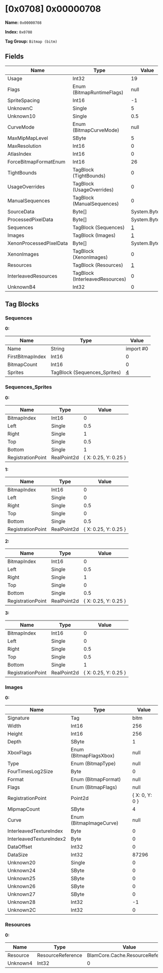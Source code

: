 # [0x0708] 0x00000708

**Name:** ```0x00000708```

**Index:** ```0x0708```

**Tag Group:** ```Bitmap (bitm)```

## Fields

Name	| Type	| Value
---	|---	|---	|
Usage	|Int32	|19
Flags	|Enum (BitmapRuntimeFlags)	|null
SpriteSpacing	|Int16	|-1
UnknownC	|Single	|5
Unknown10	|Single	|0.5
CurveMode	|Enum (BitmapCurveMode)	|null
MaxMipMapLevel	|SByte	|5
MaxResolution	|Int16	|0
AtlasIndex	|Int16	|0
ForceBitmapFormatEnum	|Int16	|26
TightBounds	|TagBlock (TightBounds)	|0
UsageOverrides	|TagBlock (UsageOverrides)	|0
ManualSequences	|TagBlock (ManualSequences)	|0
SourceData	|Byte[]	|System.Byte[]
ProcessedPixelData	|Byte[]	|System.Byte[]
Sequences	|TagBlock (Sequences)	|[1](#sequences)
Images	|TagBlock (Images)	|[1](#images)
XenonProcessedPixelData	|Byte[]	|System.Byte[]
XenonImages	|TagBlock (XenonImages)	|0
Resources	|TagBlock (Resources)	|[1](#resources)
InterleavedResources	|TagBlock (InterleavedResources)	|0
UnknownB4	|Int32	|0


## Tag Blocks

### Sequences

**0:**

Name	| Type	| Value
---	|---	|---	|
Name	|String	|import #0
FirstBitmapIndex	|Int16	|0
BitmapCount	|Int16	|0
Sprites	|TagBlock (Sequences_Sprites)	|[4](#sequences_sprites)


### Sequences_Sprites

**0:**

Name	| Type	| Value
---	|---	|---	|
BitmapIndex	|Int16	|0
Left	|Single	|0.5
Right	|Single	|1
Top	|Single	|0.5
Bottom	|Single	|1
RegistrationPoint	|RealPoint2d	|{ X: 0.25, Y: 0.25 }


**1:**

Name	| Type	| Value
---	|---	|---	|
BitmapIndex	|Int16	|0
Left	|Single	|0
Right	|Single	|0.5
Top	|Single	|0
Bottom	|Single	|0.5
RegistrationPoint	|RealPoint2d	|{ X: 0.25, Y: 0.25 }


**2:**

Name	| Type	| Value
---	|---	|---	|
BitmapIndex	|Int16	|0
Left	|Single	|0.5
Right	|Single	|1
Top	|Single	|0
Bottom	|Single	|0.5
RegistrationPoint	|RealPoint2d	|{ X: 0.25, Y: 0.25 }


**3:**

Name	| Type	| Value
---	|---	|---	|
BitmapIndex	|Int16	|0
Left	|Single	|0
Right	|Single	|0.5
Top	|Single	|0.5
Bottom	|Single	|1
RegistrationPoint	|RealPoint2d	|{ X: 0.25, Y: 0.25 }


### Images

**0:**

Name	| Type	| Value
---	|---	|---	|
Signature	|Tag	|bitm
Width	|Int16	|256
Height	|Int16	|256
Depth	|SByte	|1
XboxFlags	|Enum (BitmapFlagsXbox)	|null
Type	|Enum (BitmapType)	|null
FourTimesLog2Size	|Byte	|0
Format	|Enum (BitmapFormat)	|null
Flags	|Enum (BitmapFlags)	|null
RegistrationPoint	|Point2d	|{ X: 0, Y: 0 }
MipmapCount	|SByte	|4
Curve	|Enum (BitmapImageCurve)	|null
InterleavedTextureIndex	|Byte	|0
InterleavedTextureIndex2	|Byte	|0
DataOffset	|Int32	|0
DataSize	|Int32	|87296
Unknown20	|Single	|0
Unknown24	|SByte	|0
Unknown25	|SByte	|0
Unknown26	|SByte	|0
Unknown27	|SByte	|0
Unknown28	|Int32	|-1
Unknown2C	|Int32	|0


### Resources

**0:**

Name	| Type	| Value
---	|---	|---	|
Resource	|ResourceReference	|BlamCore.Cache.ResourceReference
Unknown4	|Int32	|0


